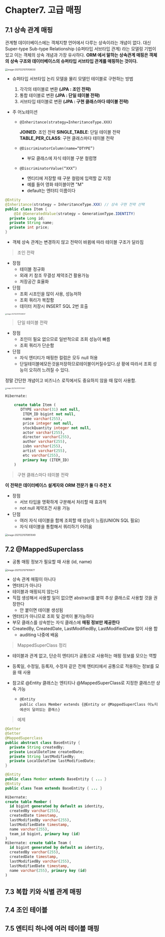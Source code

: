 # Chapter7. 고급 매핑

## 7.1 상속 관계 매핑

관계형 데이터베이스에는 객체지향 언어에서 다루는 상속이라는 개념이 없다. 
대신 Super-type Sub-type Relationship (슈퍼타입 서브타입 관계) 라는 모델링 기법이 있고 이는 객체의 상속 개념과 가장 유사하다. 
**ORM 에서 말하는 상속관계 매핑은 객체의 상속 구조와 데이터베이스의 슈퍼타입 서브타입 관계를 매핑하는 것이다.**

<img src="/Users/sooyoung/dev/jpa-study/Note/05. 다양한 연관관계 매핑/image-20211221070108030.png" alt="image-20211221070108030" style="zoom:50%;" />

- 슈퍼타입 서브타입 논리 모델을 물리 모델인 테이블로 구현하는 방법 
  1. 각각의 테이블로 변환 **(JPA : 조인 전략)**
  2. 통합 테이블로 변환 **(JPA : 단일 테이블 전략)**
  3. 서브타입 테이블로 변환 **(JPA : 구현 클래스마다 테이블 전략)**



- 주 어노테이션
  - `@Inheritance(strategy=InheritanceType.XXX)`

    **JOINED**: 조인 전략
    **SINGLE_TABLE**: 단일 테이블 전략
    **TABLE_PER_CLASS**: 구현 클래스마다 테이블 전략 

  - `@DiscriminatorColumn(name=“DTYPE”)`

    - 부모 클래스에 자식 테이블 구분 컬럼명

  - `@DiscriminatorValue(“XXX”)`

    - 엔티티에 저장할 때 구분 컬럼에 입력할 값 지정 
    - 예를 들어 영화 테이블이면 "M" 
    - default는 엔터티 이름이다

```java
@Entity 
@Inheritance(strategy = InheritanceType.XXX) // 상속 구현 전략 선택 
public class Item { 
	@Id @GeneratedValue(strategy = GenerationType.IDENTITY) 
  private Long id; 
  private String name; 
  private int price; 
}
```

- 객체 상속 관계는 변경하지 않고 전략이 바뀜에 따라 테이블 구조가 달라짐



> 조인 전략

- 장점
  - 테이블 정규화
  - 외래 키 참조 무결성 제약조건 활용가능
  - 저장공간 효율화
- 단점
  -  조회 시조인을 많이 사용, 성능저하
  - 조회 쿼리가 복잡함
  - 데이터 저장시 INSERT SQL 2번 호출

<img src="/Users/sooyoung/dev/jpa-study/Note/05. 다양한 연관관계 매핑/image-20211221070548047.png" alt="image-20211221070548047" style="zoom: 33%;" />

> 단일 테이블 전략

- 장점
  - 조인이 필요 없으므로 일반적으로 조회 성능이 빠름
  - 조회 쿼리가 단순함
- 단점
  - 자식 엔티티가 매핑한 컬럼은 모두 null 허용
  - 단일테이블에모든것을저장하므로테이블이커질수있다.상 황에 따라서 조회 성능이 오히려 느려질 수 있다.

정말 간단한 개념이고 비즈니스 로직에서도 중요하지 않을 때 많이 사용함.



<img src="/Users/sooyoung/dev/jpa-study/Note/05. 다양한 연관관계 매핑/image-20211221070703907.png" alt="image-20211221070703907" style="zoom: 33%;" />

```sql
Hibernate: 
    
    create table Item (
       DTYPE varchar(31) not null,
        ITEM_ID bigint not null,
        name varchar(255),
        price integer not null,
        stockQuantity integer not null,
        actor varchar(255),
        director varchar(255),
        author varchar(255),
        isbn varchar(255),
        artist varchar(255),
        etc varchar(255),
        primary key (ITEM_ID)
    )
```



> 구현 클래스마다 테이블 전략

**이 전략은 데이터베이스 설계자와** **ORM** **전문가 둘 다 추천 X**

- 장점
  - 서브 타입을 명확하게 구분해서 처리할 때 효과적
  - not null 제약조건 사용 가능
- 단점
  - 여러 자식 테이블을 함께 조회할 때 성능이 느림(UNION SQL 필요)
  - 자식 테이블을 통합해서 쿼리하기 어려움



<img src="/Users/sooyoung/dev/jpa-study/Note/05. 다양한 연관관계 매핑/image-20211221070851049.png" alt="image-20211221070851049" style="zoom:50%;" />





## 7.2 @MappedSuperclass

- 공통 매핑 정보가 필요할 때 사용 (id, name)

<img src="/Users/sooyoung/dev/jpa-study/Note/05. 다양한 연관관계 매핑/image-20211221071010677.png" alt="image-20211221071010677" style="zoom:50%;" />

- 상속 관계 매핑이 아니다
- 엔터티가 아니다
- 테이블과 매핑되지 않는다
- 직접 생성해서 사용할 일이 없으면 abstract를 붙여 추상 클래스로 사용할 것을 권장한다
  - 안 붙이면 테이블 생성됨
- 엔터티가 아니므로 조회 및 검색이 불가능하다
- 부모 클래스를 상속받는 자식 클래스에 **매핑 정보만 제공한다**
- CreatedBy, CreatedDate, LastModifiedBy, LastModifiedDate  많이 사용 함
  - auditing 나중에 배움



> MappedSuperClass 정리

- 테이블과 관계 없고, 단순히 엔티티가 공통으로 사용하는 매핑 정보를 모으는 역할

- 등록일, 수정일, 등록자, 수정자 같은 전체 엔티티에서 공통으로 적용하는 정보를 모을 때 사용

- 참고로 @Entity 클래스는 엔티티나 @MappedSuperClass로 지정한 클래스만 상속 가능

  - ```
    @Entity
    public class Member extends {@Entity or @MappedSuperClass 어노티에션이 달려있는 클래스}
    ```

    

> 예제

```java
@Getter 
@Setter 
@MappedSuperclass 
public abstract class BaseEntity {
  private String createdBy; 
  private LocalDateTime createdDate; 
  private String lastModifiedBy; 
  private LocalDateTime lastModifiedDate; 
}
```

```java
@Entity 
public class Member extends BaseEntity { ... } 
@Entity 
public class Team extends BaseEntity { ... }
```



```sql
Hibernate: 
create table Member ( 
  id bigint generated by default as identity, 
  createdBy varchar(255), 
  createdDate timestamp, 
  lastModifiedBy varchar(255), 
  lastModifiedDate timestamp, 
  name varchar(255), 
  team_id bigint, primary key (id) 
) 
Hibernate: create table Team ( 
  id bigint generated by default as identity, 
  createdBy varchar(255), 
  createdDate timestamp, 
  lastModifiedBy varchar(255), 
  lastModifiedDate timestamp, 
  name varchar(255), primary key (id) 
)
```



## 7.3 복합 키와 식별 관계 매핑



## 7.4 조인 테이블



## 7.5 엔티티 하나에 여러 테이블 매핑

